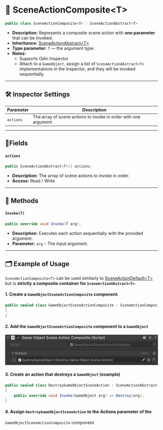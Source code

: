 # 🧩 SceneActionComposite&lt;T&gt;


```csharp
public class SceneActionComposite<T> : SceneActionAbstract<T>
```

- **Description:** Represents a composite scene action with <b>one parameter</b> that can be invoked.
- **Inheritance:** [SceneActionAbstract&lt;T&gt;](SceneActionAbstract%601.md)
- **Type parameter:** `T` — the argument type.
- **Notes:**
    - Supports Odin Inspector
    - Attach to a `GameObject`, assign a list of `SceneActionAbstract<T>` implementations in the Inspector, and they
      will be invoked sequentially.
---

## 🛠 Inspector Settings

| Parameter | Description                                                      |
|-----------|------------------------------------------------------------------|
| `actions` | The array of scene actions to invoke in order  with one argument |

---

## 🧱Fields

#### `actions`

```csharp
public SceneActionAbstract<T>[] actions;
```

- **Description:** The array of scene actions to invoke in order.
- **Access:** Read / Write

---

## 🏹 Methods

#### `Invoke(T)`

```csharp
public override void Invoke(T arg);
```

- **Description:** Executes each action sequentially with the provided argument.
- **Parameter:** `arg` – The input argument.

---

## 🗂 Example of Usage

`SceneActionComposite<T>` can be used similarly to [SceneActionDefault&lt;T&gt;](SceneActionDefault%601.md) but is **strictly a
composite container for `SceneActionAbstract<T>`**.

#### 1. Create a `GameObjectSceneActionComposite` component.

```csharp
public sealed class GameObjectSceneActionComposite : SceneActionComposite<GameObject>
{
}
```

#### 2. Add the `GameObjectSceneActionComposite` component to a `GameObject`

<img src="../../Images/GameObjectSceneActionComposite.png" alt="SceneActionComposite example" width="" height="100">

#### 3. Create an action that destroys a `GameObject` (example)

```csharp
public sealed class DestroyGameObjectSceneAction : SceneActionAbstract<GameObject>
{
    public override void Invoke(GameObject arg) => Destroy(arg);
}
```

#### 4. Assign `DestroyGameObjectSceneAction` to the **Actions** parameter of the
`GameObjectSceneActionComposite` component
